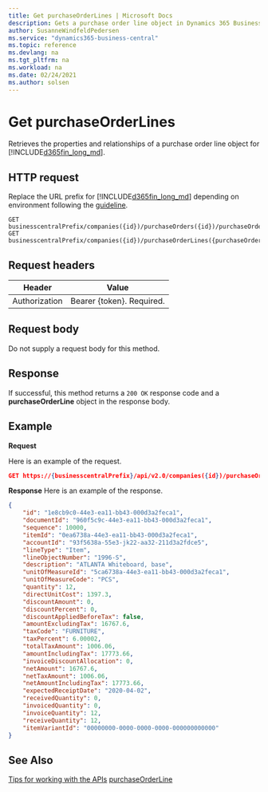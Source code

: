 ```yaml
---
title: Get purchaseOrderLines | Microsoft Docs
description: Gets a purchase order line object in Dynamics 365 Business Central.
author: SusanneWindfeldPedersen
ms.service: "dynamics365-business-central"
ms.topic: reference
ms.devlang: na
ms.tgt_pltfrm: na
ms.workload: na
ms.date: 02/24/2021
ms.author: solsen
---
```


<!-- NOTE: This article is an auto-generated stub from the metadata file. -->
<!-- The sections marked with an EDIT_IS_REQUIRED require manual editing. -->
# Get purchaseOrderLines

Retrieves the properties and relationships of a purchase order line object for [!INCLUDE[d365fin_long_md](../../includes/d365fin_long_md.md)].

## HTTP request

Replace the URL prefix for [!INCLUDE[d365fin_long_md](../../includes/d365fin_long_md.md)] depending on environment following the [guideline](../../v2.0/endpoints-apis-for-dynamics.md).

```
GET businesscentralPrefix/companies({id})/purchaseOrders({id})/purchaseOrderLines({purchaseOrderLineId})
GET businesscentralPrefix/companies({id})/purchaseOrderLines({purchaseOrderLineId})
```

## Request headers

|Header|Value|
|------|-----|
|Authorization  |Bearer {token}. Required. |

## Request body

Do not supply a request body for this method.

## Response

If successful, this method returns a ```200 OK``` response code and a **purchaseOrderLine** object in the response body.

## Example

**Request**

Here is an example of the request.

```json
GET https://{businesscentralPrefix}/api/v2.0/companies({id})/purchaseOrderLines({purchaseOrderLineId})
```

**Response**
Here is an example of the response.

```json
{
    "id": "1e8cb9c0-44e3-ea11-bb43-000d3a2feca1",
    "documentId": "960f5c9c-44e3-ea11-bb43-000d3a2feca1",
    "sequence": 10000,
    "itemId": "0ea6738a-44e3-ea11-bb43-000d3a2feca1",
    "accountId": "93f5638a-55e3-jk22-aa32-211d3a2fdce5",
    "lineType": "Item",
    "lineObjectNumber": "1996-S",
    "description": "ATLANTA Whiteboard, base",
    "unitOfMeasureId": "5ca6738a-44e3-ea11-bb43-000d3a2feca1",
    "unitOfMeasureCode": "PCS",
    "quantity": 12,
    "directUnitCost": 1397.3,
    "discountAmount": 0,
    "discountPercent": 0,
    "discountAppliedBeforeTax": false,
    "amountExcludingTax": 16767.6,
    "taxCode": "FURNITURE",
    "taxPercent": 6.00002,
    "totalTaxAmount": 1006.06,
    "amountIncludingTax": 17773.66,
    "invoiceDiscountAllocation": 0,
    "netAmount": 16767.6,
    "netTaxAmount": 1006.06,
    "netAmountIncludingTax": 17773.66,
    "expectedReceiptDate": "2020-04-02",
    "receivedQuantity": 0,
    "invoicedQuantity": 0,
    "invoiceQuantity": 12,
    "receiveQuantity": 12,
    "itemVariantId": "00000000-0000-0000-0000-000000000000"
}
```

## See Also

[Tips for working with the APIs](/dynamics365/business-central/dev-itpro/developer/devenv-connect-apps-tips)
[purchaseOrderLine](../resources/dynamics_purchaseOrderLine.md)
